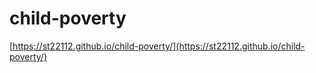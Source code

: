 # child-poverty
[https://st22112.github.io/child-poverty/](https://st22112.github.io/child-poverty/)
